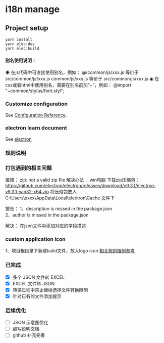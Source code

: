 # i18n manage

## Project setup
```
yarn install
yarn elec:dev
yarn elec:build
```

#### 别名使用说明：
◉ 在js代码中可直接使用别名，例如：
@/common/js/xxx.js 等价于 src/common/js/xxx.js
common/js/xxx.js 等价于 src/common/js/xxx.js
◉ 在css或者html中使用别名，需要在别名前加“~”，例如：
@import "~common/stylus/font.styl";


### Customize configuration
See [Configuration Reference](https://cli.vuejs.org/config/).

### electron learn document
See [electron](https://juejin.im/post/6844903878429769742)

### 规则说明

### 打包遇到的相关问题
报错： zip: not a valid zip file
解决办法：
  win电脑
    下载zip压缩包：https://github.com/electron/electron/releases/download/v9.3.1/electron-v9.3.1-win32-x64.zip 
    将压缩包放入 C:\Users\xxxx\AppData\Local\electron\Cache 文件下


警告：
1、description is missed in the package.json  
2、author is missed in the package.json

解决： 在json文件中添加对应的字段描述

### custom application icon
1、项目根目录下新建build文件，放入logo icon [相关规则限制参考](https://www.electron.build/configuration/nsis)

### 已完成
- [x] 多个 JSON 文件转 EXCEL
- [x] EXCEL 文件转 JSON
- [x] 转换过程中禁止继续选择文件转换限制
- [x] 针对已有的文件添加提示

### 后续优化
- [ ] JSON 示意图优化
- [ ] 编写说明文档
- [ ] github 补充完善